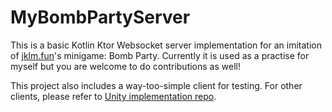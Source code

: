 # MyBombPartyServer
This is a basic Kotlin Ktor Websocket server implementation for an imitation of [jklm.fun](https://jklm.fun/)'s minigame: Bomb Party. 
Currently it is used as a practise for myself but you are welcome to do contributions as well!

This project also includes a way-too-simple client for testing. For other clients, please refer to [Unity implementation repo](https://github.com/XiaoGeNintendo/MyBombPartyClientUnity).
